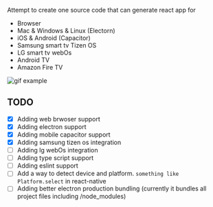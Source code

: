 Attempt to create one source code that can generate react app for 
- Browser 
- Mac & Windows & Linux (Electorn)
- iOS & Android (Capacitor)
- Samsung smart tv Tizen OS
- LG smart tv webOs
- Android TV
- Amazon Fire TV

![gif example](https://user-images.githubusercontent.com/24798045/115632381-42c5de00-a310-11eb-8ca6-16a35c70b136.gif)


## TODO 
- [x] Adding web brwoser support
- [x] Adding electron support
- [x] Adding mobile capacitor support
- [x] Adding samsung tizen os integration
- [ ] Adding lg webOs integration
- [ ] Adding type script support
- [ ] Adding eslint support
- [ ] Add a way to detect device and platform. `something like Platform.select` in react-native
- [ ] Adding better electron production bundling (currently it bundles all project files including /node_modules)

